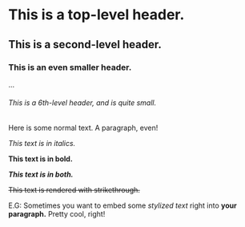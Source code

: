 # This is a top-level header.
## This is a second-level header.
### This is an even smaller header.
...
###### This is a 6th-level header, and is quite small.
Here is some normal text. A paragraph, even!

*This text is in italics.*

**This text is in bold.**

***This text is in both.***

~~This text is rendered with strikethrough.~~

E.G: Sometimes you want to embed some *stylized text* right into **your paragraph.** Pretty cool, right!



